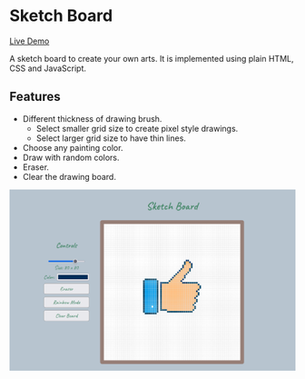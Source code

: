 # Sketch Board

[Live Demo](https://lkong01.github.io/sketch-board/)

A sketch board to create your own arts.
It is implemented using plain HTML, CSS and JavaScript.

## Features

- Different thickness of drawing brush.
  - Select smaller grid size to create pixel style drawings.
  - Select larger grid size to have thin lines.
- Choose any painting color.
- Draw with random colors.
- Eraser.
- Clear the drawing board.

<img src="./sketchboard-screenshot.png" width="600" />
